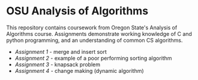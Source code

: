 # OSU Analysis of Algorithms

This repository contains coursework from Oregon State's Analysis of Algorithms course. Assignments demonstrate working knowledge of C and python programming, and an understanding of common CS algorithms.

- *Assignment 1* - merge and insert sort
- *Assignment 2* - example of a poor performing sorting algorithm
- *Assignment 3* - knapsack problem
- *Assignment 4* - change making (dynamic algorithm)
